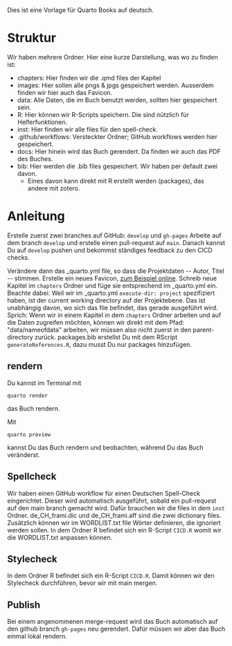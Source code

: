Dies ist eine Vorlage für Quarto Books auf deutsch.

# Struktur

Wir haben mehrere Ordner. Hier eine kurze Darstellung, was wo zu finden ist: 

- chapters: Hier finden wir die .qmd files der Kapitel
- images: Hier sollen alle pngs & jpgs gespeichert werden. Ausserdem finden wir hier auch das Favicon.
- data: Alle Daten, die im Buch benutzt werden, sollten hier gespeichert sein.
- R: Hier können wir R-Scripts speichern. Die sind nützlich für Helferfunktionen.
- inst: Hier finden wir alle files für den spell-check.
- .github/workflows: Versteckter Ordner; GitHub workflows werden hier gespeichert. 
- docs: Hier hinein wird das Buch gerendert. Da finden wir auch das PDF des Buches.
- bib: Hier werden die .bib files gespeichert. Wir haben per default zwei davon.
  - Eines davon kann direkt mit R erstellt werden (packages), das andere mit zotero.
  
  
  
# Anleitung


Erstelle zuerst zwei branches auf GitHub: 
`develop` und `gh-pages`
Arbeite auf dem branch `develop` und erstelle einen pull-request auf `main`. 
Danach kannst Du auf `develop` pushen und bekommst ständiges feedback zu den CICD checks.

Verändere dann das _quarto.yml file, so dass die Projektdaten -- Autor, Titel -- stimmen.
Erstelle ein neues Favicon, [zum Beispiel online](https://favicon.io/favicon-generator/). 
Schreib neue Kapitel im `chapters` Ordner und füge sie entsprechend im _quarto.yml ein. 
Beachte dabei: Weil wir im _quarto.yml `execute-dir: project` spezifiziert haben, ist der current working directory auf der Projektebene. 
Das ist unabhängig davon, wo sich das file befindet, das gerade ausgeführt wird. 
Sprich: Wenn wir in einem Kapitel in dem `chapters` Ordner arbeiten und auf die Daten zugreifen möchten, können wir direkt mit dem Pfad: "data/nameofdata" arbeiten, wir müssen also nicht zuerst in den parent-directory zurück.
packages.bib erstellst Du mit dem RScript `generateReferences.R`, dazu musst Du nur packages hinzufügen.

## rendern
Du kannst im Terminal mit 

`quarto render`

das Buch rendern. 

Mit 

`quarto preview`

kannst Du das Buch rendern und beobachten, während Du das Buch veränderst. 


## Spellcheck
Wir haben einen GitHub workflow für einen Deutschen Spell-Check eingerichtet. 
Dieser wird automatisch ausgeführt, sobald ein pull-request auf den main branch gemacht wird. 
Dafür brauchen wir die files in dem `inst` Ordner.
de_CH_frami.dic und de_CH_frami.aff sind die zwei dictionary files. 
Zusätzlich können wir im WORDLIST.txt file Wörter definieren, die ignoriert werden sollen. 
In dem Ordner R befindet sich ein R-Script `CICD.R` womit wir die WORDLIST.txt anpassen können.

## Stylecheck
In dem Ordner R befindet sich ein R-Script `CICD.R`. 
Damit können wir den Stylecheck durchführen, bevor wir mit main mergen.

## Publish
Bei einem angenommenen merge-request wird das Buch automatisch auf den github branch `gh-pages` neu gerendert. Dafür müssen wir aber das Buch einmal lokal rendern.
